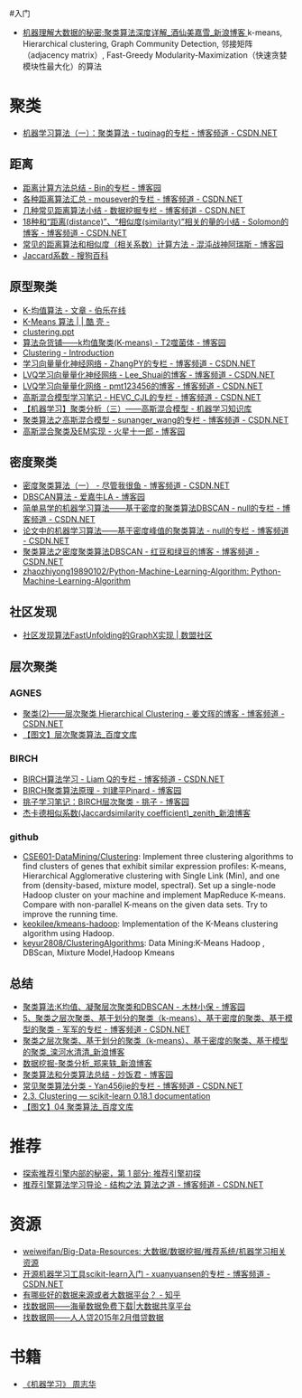 #入门
- [机器理解大数据的秘密:聚类算法深度详解_酒仙美嘉雪_新浪博客 ](http://blog.sina.com.cn/s/blog_13b7ba9b00102x5uh.html)k-means, Hierarchical clustering, Graph Community Detection, 邻接矩阵（adjacency matrix）,  Fast-Greedy Modularity-Maximization（快速贪婪模块性最大化）的算法

# 聚类

- [机器学习算法（一）：聚类算法 - tuqinag的专栏 - 博客频道 - CSDN.NET](http://blog.csdn.net/tuqinag/article/details/45893459)

## 距离

- [距离计算方法总结 - Bin的专栏 - 博客园](http://www.cnblogs.com/xbinworld/archive/2012/09/24/2700572.html)
- [各种距离算法汇总 - mousever的专栏 - 博客频道 - CSDN.NET](http://blog.csdn.net/mousever/article/details/45967643)
- [几种常见距离算法小结 - 数据挖掘专栏 - 博客频道 - CSDN.NET](http://blog.csdn.net/codyshi/article/details/21412029)
- [18种和“距离(distance)”、“相似度(similarity)”相关的量的小结 - Solomon的博客 - 博客频道 - CSDN.NET](http://blog.csdn.net/solomonlangrui/article/details/47454805)
- [常见的距离算法和相似度（相关系数）计算方法 - 混沌战神阿瑞斯 - 博客园](http://www.cnblogs.com/arachis/p/Similarity.html)
- [Jaccard系数 - 搜狗百科](http://baike.sogou.com/v76619503.htm?fromTitle=Jaccard%E7%B3%BB%E6%95%B0)

## 原型聚类

- [K-均值算法 - 文章 - 伯乐在线](http://blog.jobbole.com/23157/)
- [K-Means 算法 | | 酷 壳 -](http://coolshell.cn/articles/7779.html)
- [clustering.ppt](http://www.cs.cmu.edu/~guestrin/Class/10701-S07/Slides/clustering.pdf)
- [算法杂货铺——k均值聚类(K-means) - T2噬菌体 - 博客园](http://www.cnblogs.com/leoo2sk/archive/2010/09/20/k-means.html)
- [Clustering - Introduction](http://home.deib.polimi.it/matteucc/Clustering/tutorial_html/index.html)
- [学习向量量化神经网络 - ZhangPY的专栏 - 博客频道 - CSDN.NET](http://blog.csdn.net/lg1259156776/article/details/47681041)
- [LVQ学习向量量化神经网络 - Lee_Shuai的博客 - 博客频道 - CSDN.NET](http://blog.csdn.net/Lee_Shuai/article/details/52369280?locationNum=6&fps=1)
- [LVQ学习向量量化网络 - pmt123456的博客 - 博客频道 - CSDN.NET](http://blog.csdn.net/pmt123456/article/details/52554457)
- [高斯混合模型学习笔记 - HEVC_CJL的专栏 - 博客频道 - CSDN.NET](http://blog.csdn.net/hevc_cjl/article/details/9733945)
- [【机器学习】聚类分析（三）——高斯混合模型 - 机器学习知识库](http://lib.csdn.net/article/machinelearning/35707)
- [聚类算法之高斯混合模型 - sunanger_wang的专栏 - 博客频道 - CSDN.NET](http://blog.csdn.net/sunanger_wang/article/details/8852746)
- [高斯混合聚类及EM实现 - 火星十一郎 - 博客园](http://www.cnblogs.com/hxsyl/p/5559043.html)

## 密度聚类

- [密度聚类算法（一） - 尽管我很鱼 - 博客频道 - CSDN.NET](http://blog.csdn.net/WOJIAOSUSU/article/details/57403386?locationNum=6&fps=1)
- [DBSCAN算法 - 爱嘉牛LA - 博客园](http://www.cnblogs.com/aijianiula/p/4339960.html)
- [简单易学的机器学习算法——基于密度的聚类算法DBSCAN - null的专栏 - 博客频道 - CSDN.NET](http://blog.csdn.net/google19890102/article/details/37656733)
- [论文中的机器学习算法——基于密度峰值的聚类算法 - null的专栏 - 博客频道 - CSDN.NET](http://blog.csdn.net/google19890102/article/details/37330471)
- [聚类算法之密度聚类算法DBSCAN - 红豆和绿豆的博客 - 博客频道 - CSDN.NET](http://blog.csdn.net/u011955252/article/details/50814737)
- [zhaozhiyong19890102/Python-Machine-Learning-Algorithm: Python-Machine-Learning-Algorithm](https://github.com/zhaozhiyong19890102/Python-Machine-Learning-Algorithm)

## 社区发现

- [社区发现算法FastUnfolding的GraphX实现 | 数盟社区](http://dataunion.org/3108.html)

## 层次聚类

### AGNES

- [聚类(2)——层次聚类 Hierarchical Clustering - 姜文晖的博客 - 博客频道 - CSDN.NET](http://blog.csdn.net/jwh_bupt/article/details/7685809)
- [【图文】层次聚类算法_百度文库](https://wenku.baidu.com/view/3f5070986bec0975f465e225.html)

### BIRCH

- [BIRCH算法学习 - Liam Q的专栏 - 博客频道 - CSDN.NET](http://blog.csdn.net/qll125596718/article/details/6895291)
- [BIRCH聚类算法原理 - 刘建平Pinard - 博客园](http://www.cnblogs.com/pinard/p/6179132.html)
- [挑子学习笔记：BIRCH层次聚类 - 挑子 - 博客园](http://www.cnblogs.com/tiaozistudy/p/6129425.html)
- [杰卡德相似系数(Jaccardsimilarity coefficient)_zenith_新浪博客](http://blog.sina.com.cn/s/blog_407e5c1c0102vxyy.html)

### github

- [CSE601-DataMining/Clustering](https://github.com/CSE601-DataMining/Clustering): Implement three clustering algorithms to find clusters of genes that exhibit similar expression profiles: K-means, Hierarchical Agglomerative clustering with Single Link (Min), and one from (density-based, mixture model, spectral). Set up a single-node Hadoop cluster on your machine and implement MapReduce K-means. Compare with non-parallel K-means on the given data sets. Try to improve the running time.
- [keokilee/kmeans-hadoop](https://github.com/keokilee/kmeans-hadoop): Implementation of the K-Means clustering algorithm using Hadoop.
- [keyur2808/ClusteringAlgorithms](https://github.com/keyur2808/ClusteringAlgorithms): Data Mining:K-Means Hadoop , DBScan, Mixture Model,Hadoop Kmeans

## 总结

- [聚类算法:K均值、凝聚层次聚类和DBSCAN - 木林小保 - 博客园](http://www.cnblogs.com/giserliu/p/4394807.html)
- [5、聚类之层次聚类、基于划分的聚类（k-means）、基于密度的聚类、基于模型的聚类 - 军军的专栏 - 博客频道 - CSDN.NET](http://blog.csdn.net/qq_16365849/article/details/50646679)
- [聚类之层次聚类、基于划分的聚类（k-means）、基于密度的聚类、基于模型的聚类_滦河水清清_新浪博客](http://blog.sina.com.cn/s/blog_48ad94910102wsiv.html)
- [数据挖掘-聚类分析_郑来轶_新浪博客](http://blog.sina.com.cn/s/blog_5fc375650100jcct.html)
- [聚类算法和分类算法总结 - 炒饭君 - 博客园](http://www.cnblogs.com/toyking/p/4950961.html)
- [常见聚类算法分类 - Yan456jie的专栏 - 博客频道 - CSDN.NET](http://blog.csdn.net/yan456jie/article/details/52821762)
- [2.3\. Clustering — scikit-learn 0.18.1 documentation](http://scikit-learn.org/stable/modules/clustering.html#hierarchical-clustering)
- [【图文】04 聚类算法_百度文库](https://wenku.baidu.com/view/fbda749f960590c69fc3761f.html)

# 推荐

- [探索推荐引擎内部的秘密，第 1 部分: 推荐引擎初探](https://www.ibm.com/developerworks/cn/web/1103_zhaoct_recommstudy1/index.html?ca=drs-)
- [推荐引擎算法学习导论 - 结构之法 算法之道 - 博客频道 - CSDN.NET](http://blog.csdn.net/v_JULY_v/article/details/7184318)

# 资源

- [weiweifan/Big-Data-Resources: 大数据/数据挖掘/推荐系统/机器学习相关资源](https://github.com/weiweifan/Big-Data-Resources)
- [开源机器学习工具scikit-learn入门 - xuanyuansen的专栏 - 博客频道 - CSDN.NET](http://blog.csdn.net/xuanyuansen/article/details/42710741)
- [有哪些好的数据来源或者大数据平台？ - 知乎](https://www.zhihu.com/question/27798279)
- [找数据网——海量数据免费下载|大数据共享平台](http://http://zshuju.cn/data/getDatalistByHy)
- [找数据网——人人贷2015年2月借贷数据](http://zshuju.cn/data/getDetail?xqid=3)

# 书籍

- [《机器学习》 周志华](https://www.amazon.cn/%E5%9B%BE%E4%B9%A6/dp/B01ARKEV1G/ref=sr_1_1?ie=UTF8&qid=1496796653&sr=8-1&keywords=%E6%9C%BA%E5%99%A8%E5%AD%A6%E4%B9%A0)